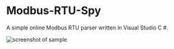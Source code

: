 # Modbus-RTU-Spy
A simple online Modbus RTU parser written in Visual Studio C #.

![screenshot of sample](http://spitcin.ru/screen.png)

[bin Modbus-RTU-Spy.zip]: (http://spitcin.ru/modbus_rtu_spy.zip)
